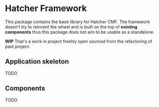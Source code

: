 Hatcher Framework
=================

This package contains the base library for Hatcher CMF. The framework doesn't try to reinvent the wheel and is built on the top of 
**existing components** thus this package does not aim to be usable as a standalone.

**WIP** That's a work in project freshly open sourced from the refactoring of past project.


Application skeleton
--------------------

TODO


Components
----------

TODO
